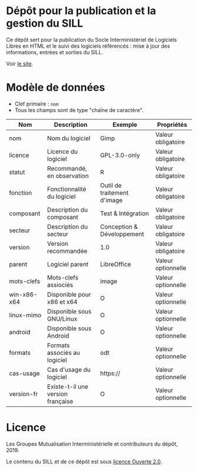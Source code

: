 # Dépôt pour la publication et la gestion du SILL

Ce dépôt sert pour la publication du Socle Interministériel de Logiciels Libres en HTML et le suivi des logiciels référencés : mise à jour des informations, entrées et sorties du SILL.

Voir [le site](https://disic.github.io/sill/).

# Modèle de données

- Clef primaire : `nom`
- Tous les champs sont de type "chaîne de caractère".

| Nom         | Description                       | Exemple                     | Propriétés         |
|-------------|-----------------------------------|-----------------------------|--------------------|
| nom         | Nom du logiciel                   | Gimp                        | Valeur obligatoire |
| licence     | Licence du logiciel               | GPL-3.0-only                | Valeur obligatoire |
| statut      | Recommandé, en observation        | R                           | Valeur obligatoire |
| fonction    | Fonctionnalité du logiciel        | Outil de traitement d'image | Valeur obligatoire |
| composant   | Description du composant          | Test & Intégration          | Valeur obligatoire |
| secteur     | Description du secteur            | Conception & Développement  | Valeur obligatoire |
| version     | Version recommandée               | 1.0                         | Valeur obligatoire |
| parent      | Logiciel parent                   | LibreOffice                 | Valeur optionnelle |
| mots-clefs  | Mots-clefs assiociés              | image                       | Valeur optionnelle |
| win-x86-x64 | Disponible pour x86 et x64        | O                           | Valeur optionnelle |
| linux-mimo  | Disponible sous GNU/Linux         | O                           | Valeur optionnelle |
| android     | Disponible sous Android           | O                           | Valeur optionnelle |
| formats     | Formats associés au logiciel      | odt                         | Valeur optionnelle |
| cas-usage   | Cas d'usage du logiciel           | https://                    | Valeur optionnelle |
| version-fr  | Existe-t-il une version française | O                           | Valeur optionnelle |

# Licence

Les Groupes Mutualisation Interministérielle et contributeurs du dépôt, 2019.

Le contenu du SILL et de ce dépôt est sous [licence Ouverte 2.0](LICENCE.md).
